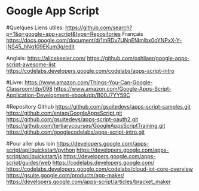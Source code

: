 Google App Script
=================

#Quelques Liens utiles:
https://github.com/search?p=1&q=google+app+script&type=Repositories
Français
https://docs.google.com/document/d/1mRDv7UNnEf4mlbx0oYNPxX-Y-jNS45_hNg109EKum3g/edit

Anglais:
https://alicekeeler.com/
https://github.com/oshliaer/google-apps-script-awesome-list
https://codelabs.developers.google.com/codelabs/apps-script-intro


#Livre:
https://www.amazon.com/Things-You-Can-Google-Classroom/dp/098
https://www.amazon.com/Google-Apps-Script-Application-Development-ebook/dp/B00J7YY59C

#Repository Github
https://github.com/gsuitedevs/apps-script-samples.git
https://github.com/entaq/GoogleAppsScript.git
https://github.com/gsuitedevs/apps-script-oauth2.git
https://github.com/tertiarycourses/GoogleAppsScriptTraining.git
https://github.com/googlecodelabs/apps-script-intro.git


#Pour aller plus loin
https://developers.google.com/apps-script/api/quickstart/python
https://developers.google.com/apps-script/api/quickstart/js
https://developers.google.com/apps-script/guides/web
https://codelabs.developers.google.com/
https://codelabs.developers.google.com/codelabs/cloud-iot-core-overview
https://gsuite.google.com/products/app-maker/
https://developers.google.com/apps-script/articles/bracket_maker

